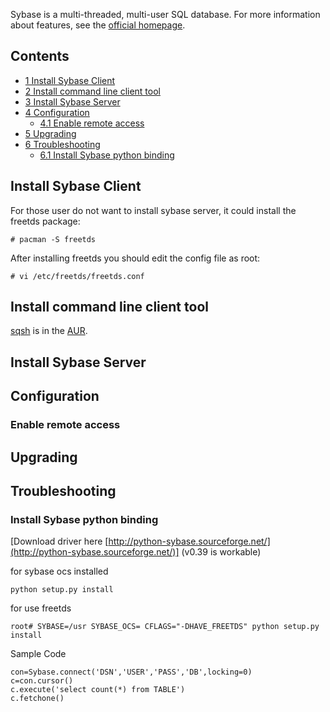Sybase is a multi-threaded, multi-user SQL database. For more information about features, see the [official homepage](http://www.mysql.com).

## Contents

*   [1 Install Sybase Client](#Install_Sybase_Client)
*   [2 Install command line client tool](#Install_command_line_client_tool)
*   [3 Install Sybase Server](#Install_Sybase_Server)
*   [4 Configuration](#Configuration)
    *   [4.1 Enable remote access](#Enable_remote_access)
*   [5 Upgrading](#Upgrading)
*   [6 Troubleshooting](#Troubleshooting)
    *   [6.1 Install Sybase python binding](#Install_Sybase_python_binding)

## Install Sybase Client

For those user do not want to install sybase server, it could install the freetds package:

```
# pacman -S freetds

```

After installing freetds you should edit the config file as root:

```
# vi /etc/freetds/freetds.conf

```

## Install command line client tool

[sqsh](https://aur.archlinux.org/packages/sqsh/) is in the [AUR](/index.php/AUR "AUR").

## Install Sybase Server

## Configuration

### Enable remote access

## Upgrading

## Troubleshooting

### Install Sybase python binding

[Download driver here [http://python-sybase.sourceforge.net/](http://python-sybase.sourceforge.net/)] (v0.39 is workable)

for sybase ocs installed

```
python setup.py install

```

for use freetds

```
root# SYBASE=/usr SYBASE_OCS= CFLAGS="-DHAVE_FREETDS" python setup.py install

```

Sample Code

```
con=Sybase.connect('DSN','USER','PASS','DB',locking=0)
c=con.cursor()
c.execute('select count(*) from TABLE')
c.fetchone()

```